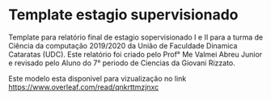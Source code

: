 # Template estagio supervisionado

Template para relatório final de estagio sopervisionado I e II para a turma de Ciência da computação 2019/2020 da União de Faculdade Dinamica Cataratas (UDC). Este relatório foi criado pelo Prof° Me Valmei Abreu Junior e revisado pelo Aluno do 7° periodo de Ciencias da Giovani Rizzato.

Este modelo esta disponivel para vizualização no link https://www.overleaf.com/read/qnkrttmzjnxc
